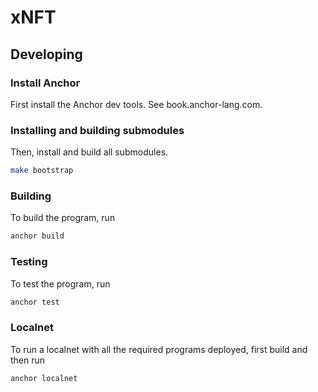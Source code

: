 # xNFT

## Developing

### Install Anchor

First install the Anchor dev tools. See book.anchor-lang.com.

### Installing and building submodules

Then, install and build all submodules.

```bash
make bootstrap
```

### Building

To build the program, run

```bash
anchor build
```

### Testing

To test the program, run

```bash
anchor test
```

### Localnet

To run a localnet with all the required programs deployed, first build and then run

```bash
anchor localnet
```
